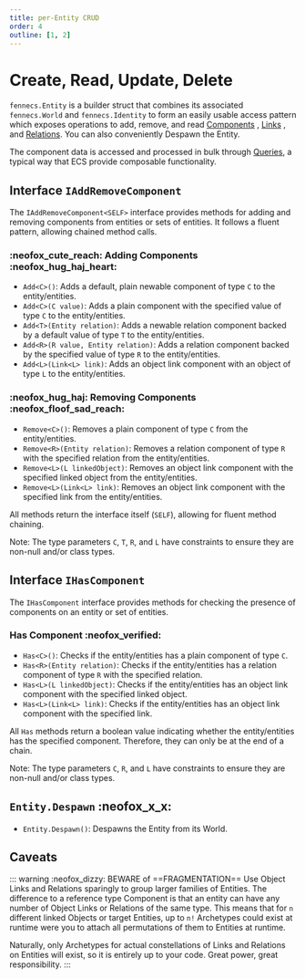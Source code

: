 ```yaml
---
title: per-Entity CRUD
order: 4
outline: [1, 2]
---
```


# Create, Read, Update, Delete

`fennecs.Entity` is a builder struct that combines its associated `fennecs.World` and `fennecs.Identity` to form an easily usable access pattern which exposes operations to add, remove, and read [Components](/docs/Components/) , [Links](/docs/Components/Link.md) , and [Relations](/docs/Components/Relation.md). You can also conveniently Despawn the Entity.


The component data is accessed and processed in bulk through [Queries](/docs/Queries/), a typical way that ECS provide composable functionality.


## Interface `IAddRemoveComponent`

The `IAddRemoveComponent<SELF>` interface provides methods for adding and removing components from entities or sets of entities. It follows a fluent pattern, allowing chained method calls.

### :neofox_cute_reach: Adding Components :neofox_hug_haj_heart:

- `Add<C>()`: Adds a default, plain newable component of type `C` to the entity/entities.
- `Add<C>(C value)`: Adds a plain component with the specified value of type `C` to the entity/entities.
- `Add<T>(Entity relation)`: Adds a newable relation component backed by a default value of type `T` to the entity/entities.
- `Add<R>(R value, Entity relation)`: Adds a relation component backed by the specified value of type `R` to the entity/entities.
- `Add<L>(Link<L> link)`: Adds an object link component with an object of type `L` to the entity/entities.

### :neofox_hug_haj: Removing Components :neofox_floof_sad_reach:

- `Remove<C>()`: Removes a plain component of type `C` from the entity/entities.
- `Remove<R>(Entity relation)`: Removes a relation component of type `R` with the specified relation from the entity/entities.
- `Remove<L>(L linkedObject)`: Removes an object link component with the specified linked object from the entity/entities.
- `Remove<L>(Link<L> link)`: Removes an object link component with the specified link from the entity/entities.

All methods return the interface itself (`SELF`), allowing for fluent method chaining.

Note: The type parameters `C`, `T`, `R`, and `L` have constraints to ensure they are non-null and/or class types.


## Interface `IHasComponent`

The `IHasComponent` interface provides methods for checking the presence of components on an entity or set of entities. 

### Has Component :neofox_verified:

- `Has<C>()`: Checks if the entity/entities has a plain component of type `C`.
- `Has<R>(Entity relation)`: Checks if the entity/entities has a relation component of type `R` with the specified relation.
- `Has<L>(L linkedObject)`: Checks if the entity/entities has an object link component with the specified linked object.
- `Has<L>(Link<L> link)`: Checks if the entity/entities has an object link component with the specified link.

All `Has` methods return a boolean value indicating whether the entity/entities has the specified component. Therefore, they can only be at the end of a chain.

Note: The type parameters `C`, `R`, and `L` have constraints to ensure they are non-null and/or class types.


## `Entity.Despawn` :neofox_x_x:
- `Entity.Despawn()`: Despawns the Entity from its World.



## Caveats
::: warning :neofox_dizzy: BEWARE of ==FRAGMENTATION==
Use Object Links and Relations sparingly to group larger families of Entities. The difference to a reference type Component is that an entity can have any number of Object Links or Relations of the same type. This means that for `n` different linked Objects or target Entities, up to `n!` Archetypes could exist at runtime were you to attach all permutations of them to Entities at runtime.

Naturally, only Archetypes for actual constellations of Links and Relations on Entities will exist, so it is entirely up to your code. Great power, great responsibility.
:::

